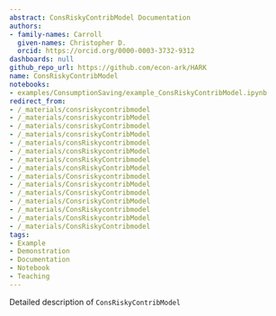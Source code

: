 ```yaml
---
abstract: ConsRiskyContribModel Documentation
authors:
- family-names: Carroll
  given-names: Christopher D.
  orcid: https://orcid.org/0000-0003-3732-9312
dashboards: null
github_repo_url: https://github.com/econ-ark/HARK
name: ConsRiskyContribModel
notebooks:
- examples/ConsumptionSaving/example_ConsRiskyContribModel.ipynb
redirect_from:
- /_materials/consriskycontribmodel
- /_materials/consriskycontribModel
- /_materials/consriskyContribmodel
- /_materials/consriskyContribModel
- /_materials/consRiskycontribmodel
- /_materials/consRiskycontribModel
- /_materials/consRiskyContribmodel
- /_materials/consRiskyContribModel
- /_materials/Consriskycontribmodel
- /_materials/ConsriskycontribModel
- /_materials/ConsriskyContribmodel
- /_materials/ConsriskyContribModel
- /_materials/ConsRiskycontribmodel
- /_materials/ConsRiskycontribModel
- /_materials/ConsRiskyContribmodel
tags:
- Example
- Demonstration
- Documentation
- Notebook
- Teaching
---
```


Detailed description of `ConsRiskyContribModel` 
